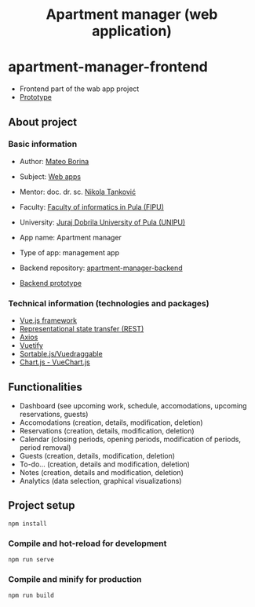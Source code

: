 <h1 align="center"><b>Apartment manager (web application)</b></h1>



# apartment-manager-frontend

- Frontend part of the wab app project
- [Prototype](https://github.com/b0rke-mborina/apartment-manager-frontend/tree/prototype)



## About project


### Basic information

- Author: [Mateo Borina](https://github.com/b0rke-mborina)
- Subject: [Web apps](http://ntankovic.unipu.hr/wa)
- Mentor: doc. dr. sc. [Nikola Tanković](http://ntankovic.unipu.hr)
- Faculty: [Faculty of informatics in Pula (FIPU)](https://fipu.unipu.hr/)
- University: [Juraj Dobrila University of Pula (UNIPU)](https://www.unipu.hr/)

- App name: Apartment manager
- Type of app: management app

- Backend repository: [apartment-manager-backend](https://github.com/b0rke-mborina/apartment-manager-backend)
- [Backend prototype](https://github.com/b0rke-mborina/apartment-manager-backend/tree/prototype)


### Technical information (technologies and packages)

- [Vue.js framework](https://vuejs.org/)
- [Representational state transfer (REST)](https://en.wikipedia.org/wiki/Representational_state_transfer)
- [Axios](https://www.npmjs.com/package//axios)
- [Vuetify](https://vuetifyjs.com/en/)
- [Sortable.js/Vuedraggable](https://github.com/SortableJS/Vue.Draggable)
- [Chart.js - VueChart.js](https://github.com/apertureless/vue-chartjs)



## Functionalities

- Dashboard (see upcoming work, schedule, accomodations, upcoming reservations, guests)
- Accomodations (creation, details, modification, deletion)
- Reservations (creation, details, modification, deletion)
- Calendar (closing periods, opening periods, modification of periods, period removal)
- Guests (creation, details, modification, deletion)
- To-do... (creation, details and modification, deletion)
- Notes (creation, details and modification, deletion)
- Analytics (data selection, graphical visualizations)



## Project setup
```
npm install
```


### Compile and hot-reload for development
```
npm run serve
```


### Compile and minify for production
```
npm run build
```
